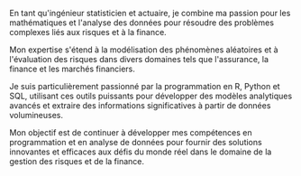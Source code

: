 En tant qu'ingénieur statisticien et actuaire, je combine ma passion pour les mathématiques et l'analyse des données pour résoudre des problèmes complexes liés aux risques et à la finance.

Mon expertise s'étend à la modélisation des phénomènes aléatoires et à l'évaluation des risques dans divers domaines tels que l'assurance, la finance et les marchés financiers.

Je suis particulièrement passionné par la programmation en R, Python et SQL, utilisant ces outils puissants pour développer des modèles analytiques avancés et extraire des informations significatives à partir de données volumineuses.

Mon objectif est de continuer à développer mes compétences en programmation et en analyse de données pour fournir des solutions innovantes et efficaces aux défis du monde réel dans le domaine de la gestion des risques et de la finance.

<!---
AntonioKODJO/AntonioKODJO is a ✨ special ✨ repository because its `README.md` (this file) appears on your GitHub profile.
You can click the Preview link to take a look at your changes.
--->
